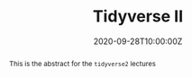 ---
abstract: This is the abstract for the `tidyverse2` lectures
address:
  city: Richmond
  country: United States
  postcode: "23284"
  region: VA
  street: 1000 West Cary Street
all_day: false
authors: ["Rodney"]
date: "2020-09-28T10:00:00Z"
date_end: "2020-09-28T15:00:00Z"
event: Data Literacy Lecture on Tidyverse
event_url: https://us02web.zoom.us/j/86289645889?pwd=YzVBZlhPYUwydE5pNWVhTFExSlA2Zz09
featured: false
location: Center for Environmental Studies
math: false
summary: Plotting using the ggplot library.
tags: ["tidyverse","filter","select","summarize","group_by"]
keywords: ["data munging"]
title: Tidyverse II
url_code: ""
url_pdf: ""
url_slides: ""
url_video: ""
---